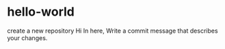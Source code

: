 # hello-world
create a new repository
Hi 
In here, Write a commit message that describes your changes.
